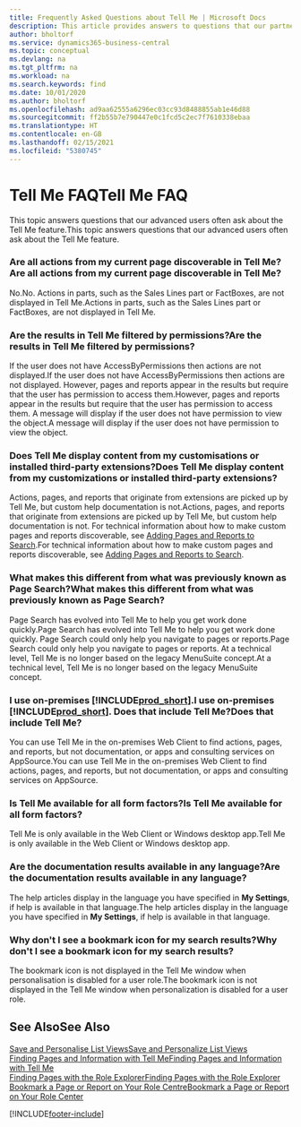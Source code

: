 ```yaml
---
title: Frequently Asked Questions about Tell Me | Microsoft Docs
description: This article provides answers to questions that our partners and customers often ask about Tell Me.
author: bholtorf
ms.service: dynamics365-business-central
ms.topic: conceptual
ms.devlang: na
ms.tgt_pltfrm: na
ms.workload: na
ms.search.keywords: find
ms.date: 10/01/2020
ms.author: bholtorf
ms.openlocfilehash: ad9aa62555a6296ec03cc93d8488855ab1e46d88
ms.sourcegitcommit: ff2b55b7e790447e0c1fcd5c2ec7f7610338ebaa
ms.translationtype: HT
ms.contentlocale: en-GB
ms.lasthandoff: 02/15/2021
ms.locfileid: "5380745"
---
```

# <a name="tell-me-faq"></a><span data-ttu-id="56d97-103">Tell Me FAQ</span><span class="sxs-lookup"><span data-stu-id="56d97-103">Tell Me FAQ</span></span>
<span data-ttu-id="56d97-104">This topic answers questions that our advanced users often ask about the Tell Me feature.</span><span class="sxs-lookup"><span data-stu-id="56d97-104">This topic answers questions that our advanced users often ask about the Tell Me feature.</span></span>

### <a name="are-all-actions-from-my-current-page-discoverable-in-tell-me"></a><span data-ttu-id="56d97-105">Are all actions from my current page discoverable in Tell Me?</span><span class="sxs-lookup"><span data-stu-id="56d97-105">Are all actions from my current page discoverable in Tell Me?</span></span>
<span data-ttu-id="56d97-106">No.</span><span class="sxs-lookup"><span data-stu-id="56d97-106">No.</span></span> <span data-ttu-id="56d97-107">Actions in parts, such as the Sales Lines part or FactBoxes, are not displayed in Tell Me.</span><span class="sxs-lookup"><span data-stu-id="56d97-107">Actions in parts, such as the Sales Lines part or FactBoxes, are not displayed in Tell Me.</span></span>

### <a name="are-the-results-in-tell-me-filtered-by-permissions"></a><span data-ttu-id="56d97-108">Are the results in Tell Me filtered by permissions?</span><span class="sxs-lookup"><span data-stu-id="56d97-108">Are the results in Tell Me filtered by permissions?</span></span>
<span data-ttu-id="56d97-109">If the user does not have AccessByPermissions then actions are not displayed.</span><span class="sxs-lookup"><span data-stu-id="56d97-109">If the user does not have AccessByPermissions then actions are not displayed.</span></span> <span data-ttu-id="56d97-110">However, pages and reports appear in the results but require that the user has permission to access them.</span><span class="sxs-lookup"><span data-stu-id="56d97-110">However, pages and reports appear in the results but require that the user has permission to access them.</span></span> <span data-ttu-id="56d97-111">A message will display if the user does not have permission to view the object.</span><span class="sxs-lookup"><span data-stu-id="56d97-111">A message will display if the user does not have permission to view the object.</span></span>

### <a name="does-tell-me-display-content-from-my-customizations-or-installed-third-party-extensions"></a><span data-ttu-id="56d97-112">Does Tell Me display content from my customisations or installed third-party extensions?</span><span class="sxs-lookup"><span data-stu-id="56d97-112">Does Tell Me display content from my customizations or installed third-party extensions?</span></span>
<span data-ttu-id="56d97-113">Actions, pages, and reports that originate from extensions are picked up by Tell Me, but custom help documentation is not.</span><span class="sxs-lookup"><span data-stu-id="56d97-113">Actions, pages, and reports that originate from extensions are picked up by Tell Me, but custom help documentation is not.</span></span> <span data-ttu-id="56d97-114">For technical information about how to make custom pages and reports discoverable, see [Adding Pages and Reports to Search](/dynamics365/business-central/dev-itpro/developer/devenv-al-menusuite-functionality).</span><span class="sxs-lookup"><span data-stu-id="56d97-114">For technical information about how to make custom pages and reports discoverable, see [Adding Pages and Reports to Search](/dynamics365/business-central/dev-itpro/developer/devenv-al-menusuite-functionality).</span></span>

### <a name="what-makes-this-different-from-what-was-previously-known-as-page-search"></a><span data-ttu-id="56d97-115">What makes this different from what was previously known as Page Search?</span><span class="sxs-lookup"><span data-stu-id="56d97-115">What makes this different from what was previously known as Page Search?</span></span>
<span data-ttu-id="56d97-116">Page Search has evolved into Tell Me to help you get work done quickly.</span><span class="sxs-lookup"><span data-stu-id="56d97-116">Page Search has evolved into Tell Me to help you get work done quickly.</span></span> <span data-ttu-id="56d97-117">Page Search could only help you navigate to pages or reports.</span><span class="sxs-lookup"><span data-stu-id="56d97-117">Page Search could only help you navigate to pages or reports.</span></span> <span data-ttu-id="56d97-118">At a technical level, Tell Me is no longer based on the legacy MenuSuite concept.</span><span class="sxs-lookup"><span data-stu-id="56d97-118">At a technical level, Tell Me is no longer based on the legacy MenuSuite concept.</span></span>

### <a name="i-use-on-premises-prod_short-does-that-include-tell-me"></a><span data-ttu-id="56d97-119">I use on-premises [!INCLUDE[prod_short](includes/prod_short.md)].</span><span class="sxs-lookup"><span data-stu-id="56d97-119">I use on-premises [!INCLUDE[prod_short](includes/prod_short.md)].</span></span> <span data-ttu-id="56d97-120">Does that include Tell Me?</span><span class="sxs-lookup"><span data-stu-id="56d97-120">Does that include Tell Me?</span></span>
<span data-ttu-id="56d97-121">You can use Tell Me in the on-premises Web Client to find actions, pages, and reports, but not documentation, or apps and consulting services on AppSource.</span><span class="sxs-lookup"><span data-stu-id="56d97-121">You can use Tell Me in the on-premises Web Client to find actions, pages, and reports, but not documentation, or apps and consulting services on AppSource.</span></span>

### <a name="is-tell-me-available-for-all-form-factors"></a><span data-ttu-id="56d97-122">Is Tell Me available for all form factors?</span><span class="sxs-lookup"><span data-stu-id="56d97-122">Is Tell Me available for all form factors?</span></span>
<span data-ttu-id="56d97-123">Tell Me is only available in the Web Client or Windows desktop app.</span><span class="sxs-lookup"><span data-stu-id="56d97-123">Tell Me is only available in the Web Client or Windows desktop app.</span></span>

### <a name="are-the-documentation-results-available-in-any-language"></a><span data-ttu-id="56d97-124">Are the documentation results available in any language?</span><span class="sxs-lookup"><span data-stu-id="56d97-124">Are the documentation results available in any language?</span></span>
<span data-ttu-id="56d97-125">The help articles display in the language you have specified in **My Settings**, if help is available in that language.</span><span class="sxs-lookup"><span data-stu-id="56d97-125">The help articles display in the language you have specified in **My Settings**, if help is available in that language.</span></span>

### <a name="why-dont-i-see-a-bookmark-icon-for-my-search-results"></a><span data-ttu-id="56d97-126">Why don't I see a bookmark icon for my search results?</span><span class="sxs-lookup"><span data-stu-id="56d97-126">Why don't I see a bookmark icon for my search results?</span></span>
<span data-ttu-id="56d97-127">The bookmark icon is not displayed in the Tell Me window when personalisation is disabled for a user role.</span><span class="sxs-lookup"><span data-stu-id="56d97-127">The bookmark icon is not displayed in the Tell Me window when personalization is disabled for a user role.</span></span>


## <a name="see-also"></a><span data-ttu-id="56d97-128">See Also</span><span class="sxs-lookup"><span data-stu-id="56d97-128">See Also</span></span>  
[<span data-ttu-id="56d97-129">Save and Personalise List Views</span><span class="sxs-lookup"><span data-stu-id="56d97-129">Save and Personalize List Views</span></span>](ui-views.md)  
[<span data-ttu-id="56d97-130">Finding Pages and Information with Tell Me</span><span class="sxs-lookup"><span data-stu-id="56d97-130">Finding Pages and Information with Tell Me</span></span>](ui-search.md)  
[<span data-ttu-id="56d97-131">Finding Pages with the Role Explorer</span><span class="sxs-lookup"><span data-stu-id="56d97-131">Finding Pages with the Role Explorer</span></span>](ui-role-explorer.md)  
[<span data-ttu-id="56d97-132">Bookmark a Page or Report on Your Role Centre</span><span class="sxs-lookup"><span data-stu-id="56d97-132">Bookmark a Page or Report on Your Role Center</span></span>](ui-bookmarks.md)


[!INCLUDE[footer-include](includes/footer-banner.md)]